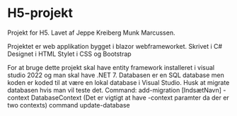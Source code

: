 # H5-projekt
Projekt for H5. 
Lavet af Jeppe Kreiberg Munk Marcussen. 

Projektet er web applikation bygget i blazor webframeworket. 
Skrivet i C#
Designet i HTML
Stylet i CSS og Bootstrap

For at bruge dette projekt skal have entity framework installeret i visual studio 2022 og man skal have .NET 7. 
Databasen er en SQL database men koden er koded til at være en lokal database i Visual Studio. Husk at migrate databasen hvis man vil teste det. 
Command: add-migration [IndsætNavn] -context DatabaseContext (Det er vigtigt at have -context paramter da der er two contexts)
command update-database
